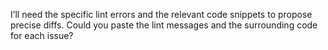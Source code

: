 I’ll need the specific lint errors and the relevant code snippets to propose precise diffs. Could you paste the lint messages and the surrounding code for each issue?